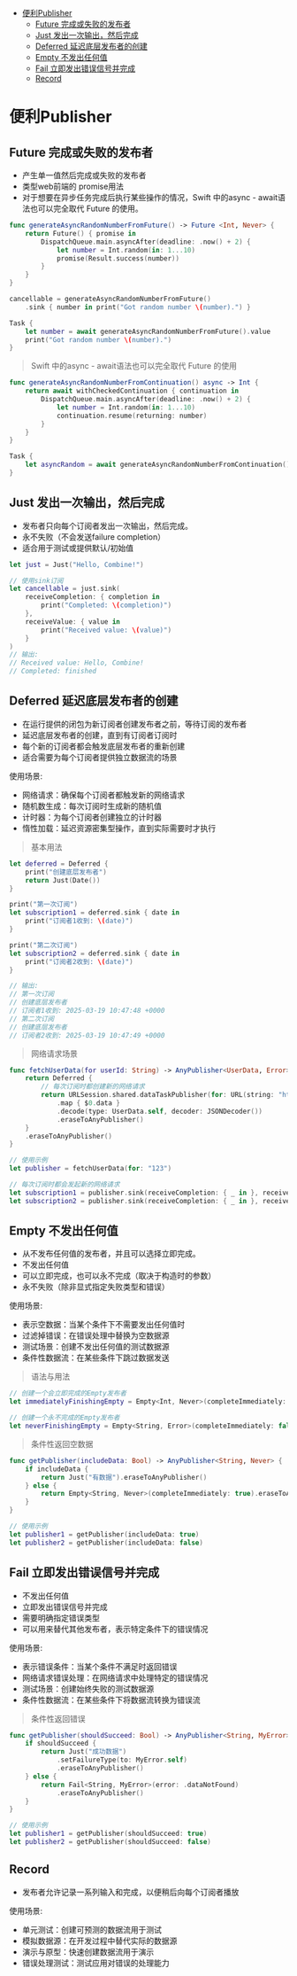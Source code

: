 <!-- @import "[TOC]" {cmd="toc" depthFrom=1 depthTo=6 orderedList=false} -->

<!-- code_chunk_output -->

- [便利Publisher](#便利publisher)
  - [Future 完成或失败的发布者](#future-完成或失败的发布者)
  - [Just 发出一次输出，然后完成](#just-发出一次输出然后完成)
  - [Deferred 延迟底层发布者的创建](#deferred-延迟底层发布者的创建)
  - [Empty 不发出任何值](#empty-不发出任何值)
  - [Fail 立即发出错误信号并完成](#fail-立即发出错误信号并完成)
  - [Record](#record)

<!-- /code_chunk_output -->

# 便利Publisher

## Future 完成或失败的发布者

- 产生单一值然后完成或失败的发布者
- 类型web前端的 promise用法
- 对于想要在异步任务完成后执行某些操作的情况，Swift 中的async - await语法也可以完全取代 Future 的使用。

```swift
func generateAsyncRandomNumberFromFuture() -> Future <Int, Never> {
    return Future() { promise in
        DispatchQueue.main.asyncAfter(deadline: .now() + 2) {
            let number = Int.random(in: 1...10)
            promise(Result.success(number))
        }
    }
}

cancellable = generateAsyncRandomNumberFromFuture()
    .sink { number in print("Got random number \(number).") }

Task {
    let number = await generateAsyncRandomNumberFromFuture().value
    print("Got random number \(number).")
}
```

> Swift 中的async - await语法也可以完全取代 Future 的使用

```swift
func generateAsyncRandomNumberFromContinuation() async -> Int {
    return await withCheckedContinuation { continuation in
        DispatchQueue.main.asyncAfter(deadline: .now() + 2) {
            let number = Int.random(in: 1...10)
            continuation.resume(returning: number)
        }
    }
}

Task {
    let asyncRandom = await generateAsyncRandomNumberFromContinuation()
}
```

## Just 发出一次输出，然后完成

- 发布者只向每个订阅者发出一次输出，然后完成。
- 永不失败（不会发送failure completion）
- 适合用于测试或提供默认/初始值

```swift
let just = Just("Hello, Combine!")

// 使用sink订阅
let cancellable = just.sink(
    receiveCompletion: { completion in
        print("Completed: \(completion)")
    },
    receiveValue: { value in
        print("Received value: \(value)")
    }
)
// 输出:
// Received value: Hello, Combine!
// Completed: finished
```

## Deferred 延迟底层发布者的创建

- 在运行提供的闭包为新订阅者创建发布者之前，等待订阅的发布者
- 延迟底层发布者的创建，直到有订阅者订阅时
- 每个新的订阅者都会触发底层发布者的重新创建
- 适合需要为每个订阅者提供独立数据流的场景

使用场景:

- 网络请求：确保每个订阅者都触发新的网络请求
- 随机数生成：每次订阅时生成新的随机值
- 计时器：为每个订阅者创建独立的计时器
- 惰性加载：延迟资源密集型操作，直到实际需要时才执行

> 基本用法

```swift
let deferred = Deferred {
    print("创建底层发布者")
    return Just(Date())
}

print("第一次订阅")
let subscription1 = deferred.sink { date in
    print("订阅者1收到: \(date)")
}

print("第二次订阅")
let subscription2 = deferred.sink { date in
    print("订阅者2收到: \(date)")
}

// 输出:
// 第一次订阅
// 创建底层发布者
// 订阅者1收到: 2025-03-19 10:47:48 +0000
// 第二次订阅
// 创建底层发布者
// 订阅者2收到: 2025-03-19 10:47:49 +0000
```

> 网络请求场景

```swift
func fetchUserData(for userId: String) -> AnyPublisher<UserData, Error> {
    return Deferred {
        // 每次订阅时都创建新的网络请求
        return URLSession.shared.dataTaskPublisher(for: URL(string: "https://api.example.com/users/\(userId)")!)
            .map { $0.data }
            .decode(type: UserData.self, decoder: JSONDecoder())
            .eraseToAnyPublisher()
    }
    .eraseToAnyPublisher()
}

// 使用示例
let publisher = fetchUserData(for: "123")

// 每次订阅时都会发起新的网络请求
let subscription1 = publisher.sink(receiveCompletion: { _ in }, receiveValue: { _ in })
let subscription2 = publisher.sink(receiveCompletion: { _ in }, receiveValue: { _ in })
```

## Empty 不发出任何值

- 从不发布任何值的发布者，并且可以选择立即完成。
- 不发出任何值
- 可以立即完成，也可以永不完成（取决于构造时的参数）
- 永不失败（除非显式指定失败类型和错误）

使用场景:

- 表示空数据：当某个条件下不需要发出任何值时
- 过滤掉错误：在错误处理中替换为空数据源
- 测试场景：创建不发出任何值的测试数据源
- 条件性数据流：在某些条件下跳过数据发送

> 语法与用法

```swift
// 创建一个会立即完成的Empty发布者
let immediatelyFinishingEmpty = Empty<Int, Never>(completeImmediately: true)

// 创建一个永不完成的Empty发布者
let neverFinishingEmpty = Empty<String, Error>(completeImmediately: false)
```

> 条件性返回空数据

```swift
func getPublisher(includeData: Bool) -> AnyPublisher<String, Never> {
    if includeData {
        return Just("有数据").eraseToAnyPublisher()
    } else {
        return Empty<String, Never>(completeImmediately: true).eraseToAnyPublisher()
    }
}

// 使用示例
let publisher1 = getPublisher(includeData: true)
let publisher2 = getPublisher(includeData: false)
```

## Fail 立即发出错误信号并完成

- 不发出任何值
- 立即发出错误信号并完成
- 需要明确指定错误类型
- 可以用来替代其他发布者，表示特定条件下的错误情况

使用场景:

- 表示错误条件：当某个条件不满足时返回错误
- 网络请求错误处理：在网络请求中处理特定的错误情况
- 测试场景：创建始终失败的测试数据源
- 条件性数据流：在某些条件下将数据流转换为错误流

> 条件性返回错误

```swift
func getPublisher(shouldSucceed: Bool) -> AnyPublisher<String, MyError> {
    if shouldSucceed {
        return Just("成功数据")
            .setFailureType(to: MyError.self)
            .eraseToAnyPublisher()
    } else {
        return Fail<String, MyError>(error: .dataNotFound)
            .eraseToAnyPublisher()
    }
}

// 使用示例
let publisher1 = getPublisher(shouldSucceed: true)
let publisher2 = getPublisher(shouldSucceed: false)
```

## Record

- 发布者允许记录一系列输入和完成，以便稍后向每个订阅者播放

使用场景:

- 单元测试：创建可预测的数据流用于测试
- 模拟数据源：在开发过程中替代实际的数据源
- 演示与原型：快速创建数据流用于演示
- 错误处理测试：测试应用对错误的处理能力
